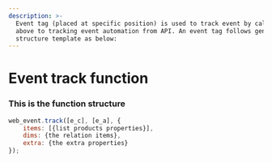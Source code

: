 ```yaml
---
description: >-
  Event tag (placed at specific position) is used to track event by call api
  above to tracking event automation from API. An event tag follows general
  structure template as below:
---
```


# Event track function

### This is the function structure 

```javascript
web_event.track([e_c], [e_a], {
    items: [{list products properties}],
    dims: {the relation items},
    extra: {the extra properties}
});
```

